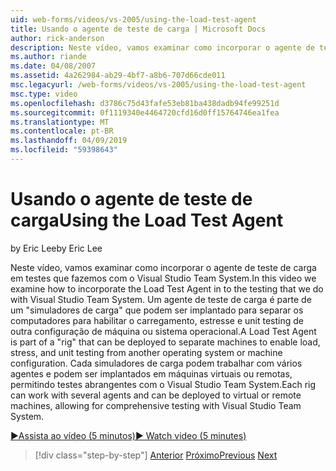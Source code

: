 ```yaml
---
uid: web-forms/videos/vs-2005/using-the-load-test-agent
title: Usando o agente de teste de carga | Microsoft Docs
author: rick-anderson
description: Neste vídeo, vamos examinar como incorporar o agente de teste de carga em testes que fazemos com o Visual Studio Team System. Um agente de teste de carga é parte de um '...
ms.author: riande
ms.date: 04/08/2007
ms.assetid: 4a262984-ab29-4bf7-a8b6-707d66cde011
msc.legacyurl: /web-forms/videos/vs-2005/using-the-load-test-agent
msc.type: video
ms.openlocfilehash: d3786c75d43fafe53eb81ba438dadb94fe99251d
ms.sourcegitcommit: 0f1119340e4464720cfd16d0ff15764746ea1fea
ms.translationtype: MT
ms.contentlocale: pt-BR
ms.lasthandoff: 04/09/2019
ms.locfileid: "59398643"
---
```

# <a name="using-the-load-test-agent"></a><span data-ttu-id="c1237-104">Usando o agente de teste de carga</span><span class="sxs-lookup"><span data-stu-id="c1237-104">Using the Load Test Agent</span></span>

<span data-ttu-id="c1237-105">by Eric Lee</span><span class="sxs-lookup"><span data-stu-id="c1237-105">by Eric Lee</span></span>

<span data-ttu-id="c1237-106">Neste vídeo, vamos examinar como incorporar o agente de teste de carga em testes que fazemos com o Visual Studio Team System.</span><span class="sxs-lookup"><span data-stu-id="c1237-106">In this video we examine how to incorporate the Load Test Agent in to the testing that we do with Visual Studio Team System.</span></span> <span data-ttu-id="c1237-107">Um agente de teste de carga é parte de um "simuladores de carga" que podem ser implantado para separar os computadores para habilitar o carregamento, estresse e unit testing de outra configuração de máquina ou sistema operacional.</span><span class="sxs-lookup"><span data-stu-id="c1237-107">A Load Test Agent is part of a "rig" that can be deployed to separate machines to enable load, stress, and unit testing from another operating system or machine configuration.</span></span> <span data-ttu-id="c1237-108">Cada simuladores de carga podem trabalhar com vários agentes e podem ser implantados em máquinas virtuais ou remotas, permitindo testes abrangentes com o Visual Studio Team System.</span><span class="sxs-lookup"><span data-stu-id="c1237-108">Each rig can work with several agents and can be deployed to virtual or remote machines, allowing for comprehensive testing with Visual Studio Team System.</span></span>

[<span data-ttu-id="c1237-109">&#9654;Assista ao vídeo (5 minutos)</span><span class="sxs-lookup"><span data-stu-id="c1237-109">&#9654; Watch video (5 minutes)</span></span>](https://channel9.msdn.com/Blogs/ASP-NET-Site-Videos/using-the-load-test-agent)

> [!div class="step-by-step"]
> <span data-ttu-id="c1237-110">[Anterior](the-effects-of-caching.md)
> [Próximo](the-effects-of-viewstate.md)</span><span class="sxs-lookup"><span data-stu-id="c1237-110">[Previous](the-effects-of-caching.md)
[Next](the-effects-of-viewstate.md)</span></span>
